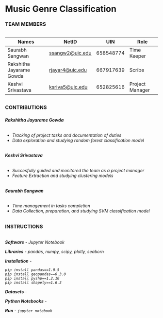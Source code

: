 # Music Genre Classification

<h3>TEAM MEMBERS<h3>
 <h6> <h6>

|Names                       |NetID            |UIN           |Role              |
|---                         |---              |---           |---               |
|Saurabh Sangwan            |ssangw2@uic.edu   |658548774     |Time Keeper       |
|Rakshitha Jayarame Gowda   |rjayar4@uic.edu   |667917639     |Scribe            |
|Keshvi Srivastava          |ksriva5@uic.edu   |652825616     |Project Manager   |


<h3>CONTRIBUTIONS<h3>


<h5>Rakshitha Jayarame Gowda<h6>
<h6> <h6>

* Tracking of project tasks and documentation of duties
* Data exploration and studying random forest classification model

<h5>Keshvi Srivastava<h5>
<h6> <h6>

* Succesfully guided and monitored the team as a project manager
* Feature Extraction and studying clustering models

<h5>Saurabh Sangwan<h5>
 <h6> <h6>

* Time management in tasks completion
* Data Collection, preparation, and studying SVM classification model

<h3>INSTRUCTIONS<h3>
 <h6> <h6>


 <b>Software</b> - Jupyter Notebook <br>

 <b>Libraries</b> - pandas, numpy, scipy, plotly, seaborn <br>

 <b>Installation</b> -   
    
    pip install pandas==1.0.5 
    pip install geopandas==0.3.0
    pip install pyshp==1.2.10
    pip install shapely==1.6.3

  <b>Datasets</b> -
    
    
  <b>Python Notebooks</b> -
  
  
  <b>Run</b> - `jupyter notebook`
